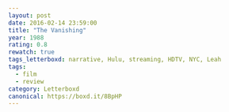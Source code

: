 ```yaml
---
layout: post 
date: 2016-02-14 23:59:00
title: "The Vanishing"
year: 1988
rating: 0.8
rewatch: true
tags_letterboxd: narrative, Hulu, streaming, HDTV, NYC, Leah
tags:
  - film
  - review
category: Letterboxd
canonical: https://boxd.it/8BpHP
---
```

